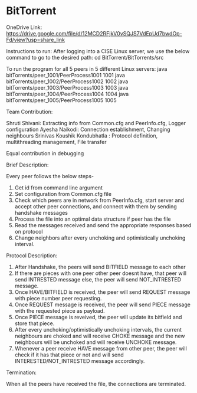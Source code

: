 # BitTorrent
OneDrive Link: https://drive.google.com/file/d/12MCD2RFjkV0vSQJS7VdEpUd7bwdOp-Fd/view?usp=share_link


Instructions to run:
After logging into a CISE Linux server, we use the below command to go to the desired path:
cd BitTorrent/BitTorrents/src

To run the program for all 5 peers in 5 different Linux servers:
java bitTorrents/peer_1001/PeerProcess1001 1001
java bitTorrents/peer_1002/PeerProcess1002 1002
java bitTorrents/peer_1003/PeerProcess1003 1003
java bitTorrents/peer_1004/PeerProcess1004 1004
java bitTorrents/peer_1005/PeerProcess1005 1005


Team Contribution:

Shruti Shivani: Extracting info from Common.cfg and PeerInfo.cfg, Logger configuration
Ayesha Naikodi: Connection establishment, Changing neighbours 
Srinivas Koushik Kondubhatla : Protocol definition, multithreading management, File transfer

Equal contribution in debugging


Brief Description:

Every peer follows the below steps-
1. Get id from command line argument
2. Set configuration from Common.cfg file
3. Check which peers are in network from PeerInfo.cfg, start server and accept other peer connections, and connect with them by sending handshake messages
4. Process the file into an optimal data structure if peer has the file
5. Read the messages received and send the appropriate responses based on protocol
6. Change neighbors after every unchoking and optimistically unchoking interval.

Protocol Description:

1. After Handshake, the peers will send BITFIELD message to each other
2. If there are pieces with one peer other peer doesnt have, that peer will send INTRESTED message else, the peer will send NOT_INTRESTED message. 
3. Once HAVE/BITFIELD is received, the peer will send REQUEST message with piece number peer requesting. 
4. Once REQUEST message is received, the peer will send PIECE message with the requested piece as payload.
5. Once PIECE message is reveived, the peer will update its bitfield and store that piece.
6. After every unchoking/optimistically unchoking intervals, the current neighbours are choked and will receive CHOKE message and the new neighbours will be unchoked and will receive UNCHOKE message.
7. Whenever a peer receive HAVE message from other peer, the peer will check if it has that piece or not and will send INTERESTED/NOT_INTRESTED message accordingly. 

Termination:

When all the peers have received the file, the connections are terminated.

